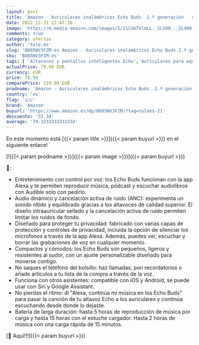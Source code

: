 ```yaml
---
layout: post
title: 'Amazon - Auriculares inalámbricos Echo Buds  2.ª generación   con cancelación activa del ruido y Alexa | Blanco'
date: 2022-12-31 22:47:26
image: 'https://m.media-amazon.com/images/I/21CUmTklmLL._SL500_._SL400_.jpg'
comments: true
category: ofertas
author: 'tole.es'
slug: 'B085WV3FZM-es Amazon - Auriculares inalámbricos Echo Buds 2.ª generación...'
sku: 'B085WV3FZM-es'
tags: [ 'Altavoces y pantallas inteligentes Echo','Auriculares para equipo de audio','Auriculares y accesorios','Dispositivos Amazon','Dispositivos Amazon y Accesorios','Electrónica','alexa','amazon','🇪🇸', ]
actualPrice: 79.99 EUR
currency: EUR
price: 79.99
comparePrice: 119.99 EUR
prodname: 'Amazon - Auriculares inalámbricos Echo Buds  2.ª generación   con cancelación activa del ruido y Alexa | Blanco'
country: 'es'
flag: '🇪🇸'
brand: 'Amazon'
buyurl: 'https://www.amazon.es/dp/B085WV3FZM/?tag=tolees-21'
descuento: '33.34'
average: '79.3233333333334'
---
```


En este momento está [{{< param title >}}]({{< param buyurl >}}) en el siguiente enlace!

[![{{< param prodname >}}]({{< param image >}})]({{< param buyurl >}})

🔎:

- Entretenimiento con control por voz: los Echo Buds funcionan con la app Alexa y te permiten reproducir música, pódcast y escuchar audiolibros con Audible solo con pedirlo.
- Audio dinámico y cancelación activa de ruido (ANC): experimenta un sonido nítido y equilibrado gracias a los altavoces de calidad superior. El diseño intraauricular sellado y la cancelación activa de ruido permiten limitar los ruidos de fondo.
- Diseñado para proteger tu privacidad: fabricado con varias capas de protección y controles de privacidad, incluida la opción de silenciar los micrófonos a través de la app Alexa. Además, puedes ver, escuchar y borrar las grabaciones de voz en cualquier momento.
- Compactos y cómodos: los Echo Buds son pequeños, ligeros y resistentes al sudor, con un ajuste personalizable diseñado para moverse contigo.
- No saques el teléfono del bolsillo: haz llamadas, pon recordatorios o añade artículos a tu lista de la compra a través de la voz.
- Funciona con otros asistentes: compatible con iOS y Android, se puede usar con Siri y Google Assistant.
- No pierdas el ritmo: di "Alexa, continúa mi música en los Echo Buds" para pasar la canción de tu altavoz Echo a los auriculares y continúa escuchando desde donde lo dejaste.
- Batería de larga duración: hasta 5 horas de reproducción de música por carga y hasta 15 horas con el estuche cargador. Hasta 2 horas de música con una carga rápida de 15 minutos.

[🛒 Aquí!!!]({{< param buyurl >}})
